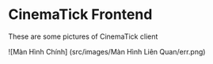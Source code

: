 # CinemaTick Frontend

These are some pictures of CinemaTick client


![Màn Hình Chính] (src/images/Màn Hình Liên Quan/err.png)
